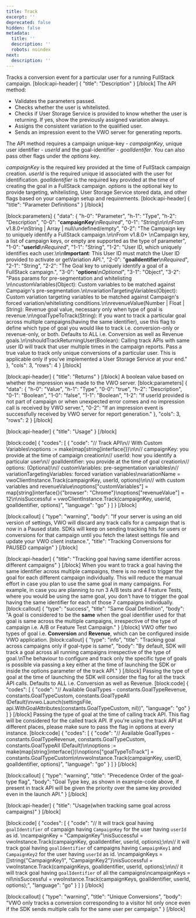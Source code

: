 ```yaml
---
title: Track
excerpt: ''
deprecated: false
hidden: false
metadata:
  title: ''
  description: ''
  robots: noindex
next:
  description: ''
---
```

Tracks a conversion event for a particular user for a running FullStack campaign.
[block:api-header]
{
  "title": "Description"
}
[/block]
The API method:
  * Validates the parameters passed.
  * Checks whether the user is whitelisted.
  * Checks if User Storage Service is provided to know whether the user is returning. If yes, show the previously assigned variation always.
  * Assigns the consistent variation to the qualified user.
  * Sends an impression event to the VWO server for generating reports.

The API method requires a campaign unique-key - *campaignKey*, unique user identifier - *userId* and the goal-identifier - *goalIdentifer*. You can also pass other flags under the *options* key.

*campaignKey* is the required key provided at the time of FullStack campaign creation.
*userId* is the required unique id associated with the user for identification.
*goalIdentifier* is the required key provided at the time of creating the goal in a FullStack campaign.
*options* is the optional key to provide targeting, whitelisting, User Storage Service stored data, and other flags based on your campaign setup and requirements.
[block:api-header]
{
  "title": "Parameter Definitions"
}
[/block]

[block:parameters]
{
  "data": {
    "h-0": "Parameter",
    "h-1": "Type",
    "h-2": "Description",
    "0-0": "**campaignKey**\n*Required*",
    "0-1": "String\n\n\nFrom v1.8.0+\nString | Array | null/undefined/empty",
    "0-2": "The Campaign key to uniquely identify a FullStack campaign.\n\nFrom v1.8.0+ \nCampaign key, a list of campaign keys, or empty are supported as the type of parameter",
    "1-0": "**userId**\n*Required*",
    "1-1": "String",
    "1-2": "User ID, which uniquely identifies each user.\n\n**Important**: This User ID must match the User ID provided to activate or getVariation API.",
    "2-0": "**goalIdentifier**\n*Required*",
    "2-1": "String",
    "2-2": "The Goal key to uniquely identify a goal of a FullStack campaign.",
    "3-0": "**options**\n*Optional*",
    "3-1": "Object",
    "3-2": "Pass params for pre-segmentation and whitelisting \n\ncustomVariables(Object): Custom variables to be matched  against Campaign's pre-segmentation.\n\nvariationTargetingVariables(Object): Custom variation targeting variables to be matched  against Campaign's forced variation/whitelisting conditions.\n\nrevenueValue(Number | Float | String): Revenue goal value, necessary only when type of goal is revenue.\n\ngoalTypeToTrack(String): If you want to track a particular goal across multiple campaigns(having the same identifier), use this flag to define which type of goal you would like to track i.e. conversion-only or revenue-only, or both. Defaults to ALL i.e. Conversion as well as Revenue goals.\n\nshouldTrackReturningUser(Boolean): Calling track APIs with same user ID will track that user multiple times in the campaign reports. Pass a true value to track only unique conversions of a particular user. This is applicable only if you've implemented a User Storage Service at your end."
  },
  "cols": 3,
  "rows": 4
}
[/block]

[block:api-header]
{
  "title": "Returns"
}
[/block]
A boolean value based on whether the impression was made to the VWO server.
[block:parameters]
{
  "data": {
    "h-0": "Value",
    "h-1": "Type",
    "0-0": "true",
    "h-2": "Description",
    "0-1": "Boolean",
    "1-0": "false",
    "1-1": "Boolean",
    "1-2": "If userId provided is not part of campaign or when unexpected error comes and no impression call is received by VWO server.",
    "0-2": "If an impression event is successfully received by VWO server for report generation."
  },
  "cols": 3,
  "rows": 2
}
[/block]

[block:api-header]
{
  "title": "Usage"
}
[/block]

[block:code]
{
  "codes": [
    {
      "code": "// Track API\n// With Custom Variables\noptions := make(map[string]interface{})\n\n// campaignKey: you provide at the time of campaign creation\n// userId: how you identify a particular user\n// goalIdentifier: you provide at the time of goal creation\n// options: (Optional)\n//   customVariables: pre-segmentation variables\n//   variationTargetingVariables: forced variation variables\nvariationName = vwoClientInstance.Track(campaignKey, userId, options)\n\n// with custom variables and revenueValue\noptions[\"customVariables\"] = map[string]interface{}{\"browser\": \"Chrome\"}\noptions[\"revenueValue\"] = 12\n\nisSuccessful = vwoClientInstance.Track(campaignKey, userId, goalIdentifier, options)",
      "language": "go"
    }
  ]
}
[/block]

[block:callout]
{
  "type": "warning",
  "body": "If your server is using an old version of settings, VWO will discard any track calls for a campaign that is now in a Paused state. SDKs will keep on sending tracking hits for users or conversions for that campaign until you fetch the latest settings file and update your VWO client instance.",
  "title": "Tracking Conversions for PAUSED campaign"
}
[/block]

[block:api-header]
{
  "title": "Tracking goal having same identifier across different campaigns"
}
[/block]
When you want to track a goal having the same identifier across multiple campaigns, there is no need to trigger the goal for each different campaign individually. This will reduce the manual effort in case you plan to use the same goal in many campaigns. For example, in case you are planning to run 3 A/B tests and 4 Feature Tests, where you would be using the same goal, you don't have to trigger the goal having the same identifier for each of those 7 campaigns individually.
[block:callout]
{
  "type": "success",
  "title": "Same Goal Definition",
  "body": "A goal is considered to be the **same** when the goal identifier used for that goal is same across the multiple campaigns, irrespective of the type of campaign i.e. A/B or Feature Test Campaign."
}
[/block]
VWO offer two types of goal i.e. **Conversion** and **Revenue**, which can be configured inside VWO application.
[block:callout]
{
  "type": "info",
  "title": "Tracking goal across campaigns only if goal-type is same",
  "body": "By default, SDK will track a goal across all running campaigns irrespective of the type of goal.\nThe behaviour to configure and track only the specific type of goals is possible via passing a key either at the time of launching the SDK or inside the options parameter of the track API."
}
[/block]
Passing the type of goal at the time of launching the SDK will consider the flag for all the track API calls. Defaults to ALL i.e. Conversion as well as Revenue.
[block:code]
{
  "codes": [
    {
      "code": "//  Available GoalTypes - constants.GoalTypeRevenue, constants.GoalTypeCustom, constants.GoalTypeAll (Default)\nvwo.Launch(settingsFile, api.WithGoalAttributes(constants.GoalTypeCustom, nil))",
      "language": "go"
    }
  ]
}
[/block]
Passing the type of goal at the time of calling track API. This flag will be considered for the called track API. If you're using the track API at different places, please make sure to pass the flag in options at every instance.
[block:code]
{
  "codes": [
    {
      "code": "//  Available GoalTypes - constants.GoalTypeRevenue, constants.GoalTypeCustom, constants.GoalTypeAll (Default)\n\noptions := make(map[string]interface{})\noptions[\"goalTypeToTrack\"] = constants.GoalTypeCustom\n\nvwoInstance.Track(campaignKey, userID, goalIdentifier, options)",
      "language": "go"
    }
  ]
}
[/block]

[block:callout]
{
  "type": "warning",
  "title": "Precedence Order of the goal-type flag",
  "body": "Goal Type key, as shown in example-code above, if present in track API will be given the priority over the same key provided even in the launch API."
}
[/block]

[block:api-header]
{
  "title": "Usage(when tracking same goal across campaigns)"
}
[/block]

[block:code]
{
  "codes": [
    {
      "code": "// It will track goal having `goalIdentifier` of campaign having `CampaignKey` for the user having `userId` as id. \ncampaignKey = \"CampaignKey\"\nisSuccessful = vwoInstance.Track(campaignKey, goalIdentifier, userId, options);\n\n// it will track goal having `goalIdentifier` of campaigns having `CampaignKey1` and `CampaignKey2` for the user having `userId` as id. \ncampaignKeys = []string{\"CampaignKey1\", \"CampaignKey2\"}\nisSuccessful = vwoInstance.Track(campaignKeys, goalIdentifier, userId, options);\n\n// it will track goal having `goalIdentifier` of all the campaigns\ncampaignKeys = nil\nisSuccessful = vwoInstance.Track(campaignKeys, goalIdentifier, userId, options);",
      "language": "go"
    }
  ]
}
[/block]

[block:callout]
{
  "type": "warning",
  "title": "Unique Conversions",
  "body": "VWO only tracks a conversion corresponding to a visitor hit only once even if the SDK sends multiple calls for the same user per campaign."
}
[/block]